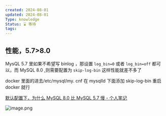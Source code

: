 ```yaml
---
created: 2024-08-01
updated: 2024-08-01
Type: knowledge
Status: ⌛️ 等待
tags:
---
```

## 性能，5.7>8.0

 MysQL 5.7 里如果不希望写 binlog ，那设置 `log_bin=0` 或者 `log_bin=off` 都可以，而 MySQL 8.0 ,则需要配置为 `skip-log-bin`
这样性能就差不多了

docker 里面的进去/etc/mysql/my. cnf 在 mysqlId 下面添加 skip-log-bin  重启 docker 就行


[默认配置下，为什么 MySQL 8.0 比 MySQL 5.7 慢 - 个人笔记](https://wgzhao.github.io/notes/database/why-mysql8-slower-than-mysql57/#_3)


![image.png](https://obsidian-pic-1317906728.cos.ap-nanjing.myqcloud.com/obsidian/20240802101946.png)
